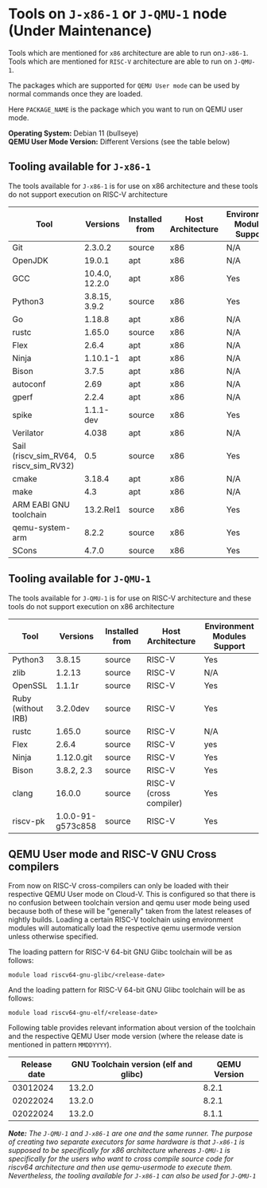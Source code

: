# Tools on `J-x86-1` or `J-QMU-1` node (Under Maintenance)

Tools which are mentioned for `x86` architecture are able to run on`J-x86-1`. Tools which are mentioned for `RISC-V` architecture are able to run on `J-QMU-1`.

The packages which are supported for `QEMU User mode` can be used by normal commands once they are loaded.

Here `PACKAGE_NAME` is the package which you want to run on QEMU user mode.

**Operating System:** Debian 11 (bullseye)  
**QEMU User Mode Version:** Different Versions (see the table below)

## Tooling available for `J-x86-1`

The tools available for `J-x86-1` is for use on x86 architecture and these tools do not support execution on RISC-V architecture

| Tool | Versions | Installed from | Host Architecture | Environment Modules Support |
| ---- | ------- | -------------- | ------------ | ------------ |
| Git | 2.3.0.2 | source | x86 | N/A |
| OpenJDK | 19.0.1 | apt | x86 | N/A |
| GCC | 10.4.0, 12.2.0 | apt | x86 | Yes |
| Python3 | 3.8.15, 3.9.2 | source | x86 | Yes |
| Go | 1.18.8 | apt | x86 | N/A |
| rustc | 1.65.0 | source | x86 | N/A |
| Flex | 2.6.4 | apt | x86 | N/A |
| Ninja | 1.10.1-1 | apt | x86 | N/A |
| Bison | 3.7.5 | apt | x86 | N/A |
| autoconf | 2.69 | apt | x86 | N/A |
| gperf | 2.2.4 | apt | x86 | N/A |
| spike | 1.1.1-dev | source | x86 | Yes |
| Verilator | 4.038 | apt | x86 | N/A |
| Sail (riscv_sim_RV64, riscv_sim_RV32) | 0.5 | source | x86 | Yes |
| cmake | 3.18.4 | apt | x86 | N/A |
| make | 4.3 | apt | x86 | N/A |
| ARM EABI GNU toolchain | 13.2.Rel1 | source | x86 | Yes |
| qemu-system-arm | 8.2.2 | source | x86 | Yes |
| SCons | 4.7.0 | source | x86 | Yes |

## Tooling available for `J-QMU-1`

The tools available for `J-QMU-1` is for use on RISC-V architecture and these tools do not support execution on x86 architecture

| Tool | Versions | Installed from | Host Architecture | Environment Modules Support |
| ---- | ------- | -------------- | ------------ | ------------ |
| Python3 | 3.8.15 | source | RISC-V | Yes |
| zlib | 1.2.13 | source | RISC-V | N/A |
| OpenSSL | 1.1.1r | source | RISC-V | Yes |
| Ruby (without IRB) | 3.2.0dev | source | RISC-V | Yes |
| rustc | 1.65.0 | source | RISC-V | N/A |
| Flex | 2.6.4 | source | RISC-V | yes
| Ninja | 1.12.0.git | source | RISC-V | Yes |
| Bison | 3.8.2, 2.3 | source | RISC-V | Yes |
| clang | 16.0.0 | source | RISC-V (cross compiler) | Yes |
| riscv-pk | 1.0.0-91-g573c858 | source | RISC-V | Yes |

## QEMU User mode and RISC-V GNU Cross compilers

From now on RISC-V cross-compilers can only be loaded with their respective QEMU User mode on Cloud-V. This is configured so that there is no confusion between toolchain version and qemu user mode being used because both of these will be "generally" taken from the latest releases of nightly builds. Loading a certain RISC-V toolchain using environment modules will automatically load the respective qemu usermode version unless otherwise specified.

The loading pattern for RISC-V 64-bit GNU Glibc toolchain will be as follows:

```shell
module load riscv64-gnu-glibc/<release-date>
```

And the loading pattern for RISC-V 64-bit GNU Glibc toolchain will be as follows:

```shell
module load riscv64-gnu-elf/<release-date>
```

Following table provides relevant information about version of the toolchain and the respective QEMU User mode version (where the release date is mentioned in pattern `MMDDYYYY`).

| Release date | GNU Toolchain version (elf and glibc) | QEMU Version |
| ---- | ------- | -------------- |
| 03012024 | 13.2.0 | 8.2.1 |
| 02022024 | 13.2.0 | 8.2.1 |
| 02022024 | 13.2.0 | 8.1.1 |

***Note:** The `J-QMU-1` and `J-x86-1` are one and the same runner. The purpose of creating two separate executors for same hardware is that `J-x86-1` is supposed to be specifically for x86 architecture whereas `J-QMU-1` is specifically for the users who want to cross compile source code for riscv64 architecture and then use qemu-usermode to execute them. Nevertheless, the tooling available for `J-x86-1` can also be used for `J-QMU-1`*
